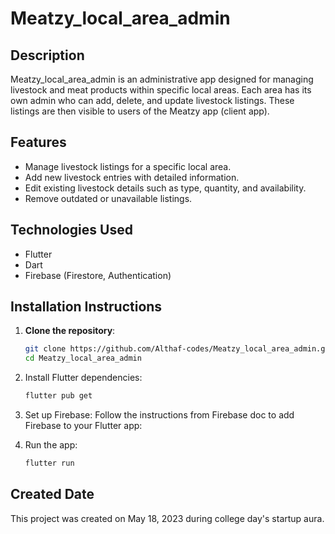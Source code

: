 # Meatzy_local_area_admin

## Description
Meatzy_local_area_admin is an administrative app designed for managing livestock and meat products within specific local areas. Each area has its own admin who can add, delete, and update livestock listings. These listings are then visible to users of the Meatzy app (client app).

## Features
- Manage livestock listings for a specific local area.
- Add new livestock entries with detailed information.
- Edit existing livestock details such as type, quantity, and availability.
- Remove outdated or unavailable listings.

## Technologies Used
- Flutter
- Dart
- Firebase (Firestore, Authentication)

## Installation Instructions

1. **Clone the repository**:
   ```sh
   git clone https://github.com/Althaf-codes/Meatzy_local_area_admin.git
   cd Meatzy_local_area_admin

2. Install Flutter dependencies:
   ```sh
   flutter pub get

3. Set up Firebase:
   Follow the instructions from Firebase doc to add Firebase to your Flutter app:

4. Run the app:
   ```sh
   flutter run

## Created Date
This project was created on May 18, 2023 during college day's startup aura.
